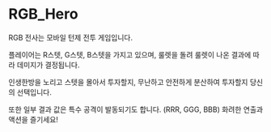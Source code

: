 # RGB_Hero
RGB 전사는 모바일 턴제 전투 게임입니다.

플레이어는 R스텟, G스텟, B스텟을 가지고 있으며, 룰렛을 돌려 룰렛이 나온 결과에 따라 데미지가 결정됩니다.

인생한방을 노리고 스텟을 몰아서 투자할지, 무난하고 안전하게 분산하여 투자할지 당신의 선택입니다.

또한 일부 결과 값은 특수 공격이 발동되기도 합니다. (RRR, GGG, BBB)
화려한 연출과 액션을 즐기세요!
